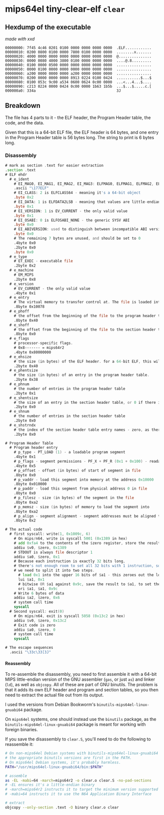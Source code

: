 # mips64el tiny-clear-elf `clear`

## Hexdump of the executable

*made with xxd*

```xxd
00000000: 7f45 4c46 0201 0100 0000 0000 0000 0000  .ELF............
00000010: 0200 0800 0100 0000 7800 0100 0000 0000  ........x.......
00000020: 4000 0000 0000 0000 0000 0000 0000 0000  @...............
00000030: 0000 0080 4000 3800 0100 0000 0000 0000  ....@.8.........
00000040: 0100 0000 0500 0000 0000 0000 0000 0000  ................
00000050: 0000 0100 0000 0000 0000 0000 0000 0000  ................
00000060: a200 0000 0000 0000 a200 0000 0000 0000  ................
00000070: 0200 0000 0000 0000 8913 0224 0100 0424  ...........$...$
00000080: 0100 053c 9c00 a534 0600 0624 0c00 0000  ...<...4...$....
00000090: c213 0224 0000 0424 0c00 0000 1b63 1b5b  ...$...$.....c.[
000000a0: 334a                                     3J
```

## Breakdown

The file has 4 parts to it - the ELF header, the Program Header table, the code, and the data.

Given that this is a 64-bit ELF file, the ELF header is 64 bytes, and one entry in the Program Header table is 56 bytes long. The string to print is 6 bytes long.

### Disassembly

```asm
# mark as section .text for easier extraction
.section .text
# ELF ehdr
  # e_ident
    # EI_MAG0, EI_MAG1, EI_MAG2, EI_MAG3: ELFMAG0, ELFMAG1, ELFMAG2, ELFMAG3 - the ELF magic number
    .ascii "\177ELF"
    # EI_CLASS: 2 is ELFCLASS64 - meaning it's a 64-bit object
    .byte 0x2
    # EI_DATA: 1 is ELFDATA2LSB - meaning that values are little-endian encoded
    .byte 0x1
    # EI_VERSION: 1 is EV_CURRENT - the only valid value
    .byte 0x1
    # EI_OSABI: 0 is ELFOSABI_NONE - the generic SYSV ABI
    .byte 0x0
    # EI_ABIVERSION: used to distinguish between incompatible ABI versions. Unused for the SYSV ABI
    .byte 0x0
    # The remaining 7 bytes are unused, and should be set to 0
    .4byte 0x0
    .2byte 0x0
    .byte 0x0
  # e_type
    # ET_EXEC - executable file
    .2byte 0x2
  # e_machine
    # EM_MIPS
    .2byte 0x8
  # e_version
    # EV_CURRENT - the only valid value
    .4byte 0x1
  # e_entry
    # The virtual memory to transfer control at. The file is loaded into memory address 0x10000, and the code starts 0x78 bytes into the file
    .8byte 0x10078
  # e_phoff
    # the offset from the beginning of the file to the program header table
    .8byte 0x40
  # e_shoff
    # the offset from the beginning of the file to the section header table - zero, as there is no section header table
    .8byte 0x0
  # e_flags
    # processor-specific flags.
    # 0x8------- = mips64r2
    .4byte 0x80000000
  # e_ehsize
    # the size (in bytes) of the ELF header. for a 64-bit ELF, this will always be 64
    .2byte 0x40
  # e_phentsize
    # the size (in bytes) of an entry in the program header table.
    .2byte 0x38
  # e_phnum
    # the number of entries in the program header table
    .2byte 0x1
  # e_shentsize
    # the size of an entry in the section header table, or 0 if there is no section header table
    .2byte 0x0
  # e_shnum
    # the number of entries in the section header table
    .2byte 0x0
  # e_shstrndx
    # the index of the section header table entry names - zero, as there is no section header table
    .2byte 0x0

# Program Header Table
  # Program header entry
    # p_type - PT_LOAD (1) - a loadable program segment
    .4byte 0x1
    # p_flags - segment permissions - PF_X + PF_R (0x1 + 0x100) - readable and executable
    .4byte 0x5
    # p_offset - offset (in bytes) of start of segment in file
    .8byte 0x0
    # p_vaddr - load this segment into memory at the address 0x10000
    .8byte 0x010000
    # p_paddr - load this segment from physical address 0 in file
    .8byte 0x0
    # p_filesz - size (in bytes) of the segment in the file
    .8byte 0xa2
    # p_memsz - size (in bytes) of memory to load the segment into
    .8byte 0xa2
    # p_align - segment alignment - segment addresses must be aligned to multiples of this value
    .8byte 0x2

# The actual code
  # first syscall: write(1, 0x1009c, 6)
    # On mips/n64, write is syscall 5001 (0x1389 in hex)
    # add 0xfa4 to the contents of the $zero register, store the result in $v0
    addiu $v0, $zero, 0x1389
    # STDOUT is always file descriptor 1
    addiu $a0, $zero, 0x1
    # Because each instruction is exactly 32 bits long,
    # there's not enough room to set all 32 bits with 1 instruction, so to set the register,
    # we need to split it into two steps.
      # load 0x1 into the upper 16 bits of $a1 - this zeroes out the lower 16 bits.
      lui $a1, 0x1
      # bitwise OR $a1 against 0x9c, save the result to $a1, to set the lower bits properly.
      ori $a1, $a1, 0x9c
    # Write 6 bytes of data
    addiu $a2, $zero, 0x6
    # system call time
    syscall
  # Second syscall: exit(0)
    # On mips/n64, exit is syscall 5058 (0x13c2 in hex)
    addiu $v0, $zero, 0x13c2
    # Exit code is zero
    addiu $a0, $zero, 0
    # system call time
    syscall

# The escape sequences
  .ascii "\33c\33[3J"
```

#### Reassembly

To re-assemble the disassembly, you need to first assemble it with a 64-bit MIPS little-endian version of the GNU assembler (`gas`, or just `as`) and linker (`ld`), as well as `objcopy`. All of these are part of GNU binutils. The problem is that it adds its own ELF header and program and section tables, so you then need to extract the actual file out from its output.

I used the versions from Debian Bookworm's `binutils-mips64el-linux-gnuabi64` package.

On `mips64el` systems, one should instead use the `binutils` package, as the `binutils-mips64el-linux-gnuabi64` package is meant for working with foreign binaries.

If you save the disassembly to `clear.S`, you'll need to do the following to reassemble it:

```sh
# On non-mips64el Debian systems with binutils-mips64el-linux-gnuabi64 installed, this will ensure
# the appropriate binutils versions are first in the PATH.
# On mips64el Debian systems, it's probably harmless.
PATH="/usr/mips64el-linux-gnuabi64/bin:$PATH"

# assemble
as -EL -mabi=64 -march=mips64r2 -o clear.o clear.S -no-pad-sections
# -EL ensures it's a little-endian binary
# -march=mips64r2 instructs it to target the minimum version supported by Debian Bookworm
# -mabi=64 instructs it to use the N64 Application Binary Interface

# extract
objcopy --only-section .text -O binary clear.o clear
```
